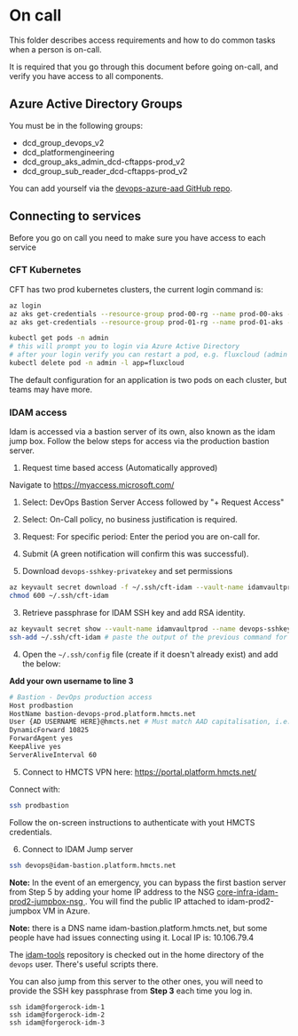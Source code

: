 # On call

This folder describes access requirements and how to do common tasks when a person is on-call.

It is required that you go through this document before going on-call, and verify you have access to all components. 

## Azure Active Directory Groups

You must be in the following groups:

* dcd_group_devops_v2
* dcd_platformengineering
* dcd_group_aks_admin_dcd-cftapps-prod_v2
* dcd_group_sub_reader_dcd-cftapps-prod_v2

You can add yourself via the [devops-azure-aad GitHub repo](https://github.com/hmcts/devops-azure-ad/blob/master/users/prod_users.yml).

## Connecting to services

Before you go on call you need to make sure you have access to each service

### CFT Kubernetes

CFT has two prod kubernetes clusters, the current login command is:

```bash
az login
az aks get-credentials --resource-group prod-00-rg --name prod-00-aks --subscription DCD-CFTAPPS-PROD --overwrite
az aks get-credentials --resource-group prod-01-rg --name prod-01-aks --subscription DCD-CFTAPPS-PROD --overwrite

kubectl get pods -n admin
# this will prompt you to login via Azure Active Directory
# after your login verify you can restart a pod, e.g. fluxcloud (admin notifying service, downtime doesn't matter)
kubectl delete pod -n admin -l app=fluxcloud
```
The default configuration for an application is two pods on each cluster, but teams may have more.


### IDAM access

Idam is accessed via a bastion server of its own, also known as the idam jump box. Follow the below steps for access via the production bastion server.

1. Request time based access (Automatically approved)

Navigate to https://myaccess.microsoft.com/
1. Select: DevOps Bastion Server Access followed by "+ Request Access"
2. Select: On-Call policy, no business justification is required.
3. Request: For specific period: Enter the period you are on-call for.
4. Submit (A green notification will confirm this was successful).

2. Download `devops-sshkey-privatekey` and set permissions
```bash
az keyvault secret download -f ~/.ssh/cft-idam --vault-name idamvaultprod --name devops-ssh-privatekey
chmod 600 ~/.ssh/cft-idam
```
3. Retrieve passphrase for IDAM SSH key and add RSA identity. 
```bash
az keyvault secret show --vault-name idamvaultprod --name devops-sshkey-passphrase --query value -o tsv
ssh-add ~/.ssh/cft-idam # paste the output of the previous command for the passphrase
```
4. Open the `~/.ssh/config` file (create if it doesn't already exist) and add the below:

**Add your own username to line 3**
```bash
# Bastion - DevOps production access
Host prodbastion
HostName bastion-devops-prod.platform.hmcts.net
User {AD USERNAME HERE}@hmcts.net # Must match AAD capitalisation, i.e. Jordan.Hoey
DynamicForward 10825
ForwardAgent yes
KeepAlive yes
ServerAliveInterval 60
```
5. Connect to HMCTS VPN here: https://portal.platform.hmcts.net/

Connect with:
```bash
ssh prodbastion
```

Follow the on-screen instructions to authenticate with yout HMCTS credentials.

6. Connect to IDAM Jump server
```bash
ssh devops@idam-bastion.platform.hmcts.net
```

**Note:** In the event of an emergency, you can bypass the first bastion server from Step 5 by adding your home IP address to the NSG [core-infra-idam-prod2-jumpbox-nsg ](https://portal.azure.com/#@HMCTS.NET/resource/subscriptions/8999dec3-0104-4a27-94ee-6588559729d1/resourceGroups/core-infra-idam-prod2/providers/Microsoft.Network/networkSecurityGroups/core-infra-idam-prod2-jumpbox-nsg/inboundSecurityRules). You will find the public IP attached to idam-prod2-jumpbox VM in Azure.

**Note:** there is a DNS name idam-bastion.platform.hmcts.net, but some people have had issues connecting using it. Local IP is: 10.106.79.4

The [idam-tools](https://github.com/hmcts/idam-tools) repository is checked out in the home directory of the `devops` user.
There's useful scripts there.

You can also jump from this server to the other ones, you will need to provide the SSH key passphrase from **Step 3** each time you log in.

```command
ssh idam@forgerock-idm-1
ssh idam@forgerock-idm-2
ssh idam@forgerock-idm-3
```

